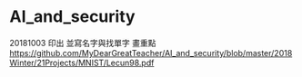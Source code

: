 # AI_and_security


20181003 印出 並寫名字與找單字 畫重點
https://github.com/MyDearGreatTeacher/AI_and_security/blob/master/2018Winter/21Projects/MNIST/Lecun98.pdf
